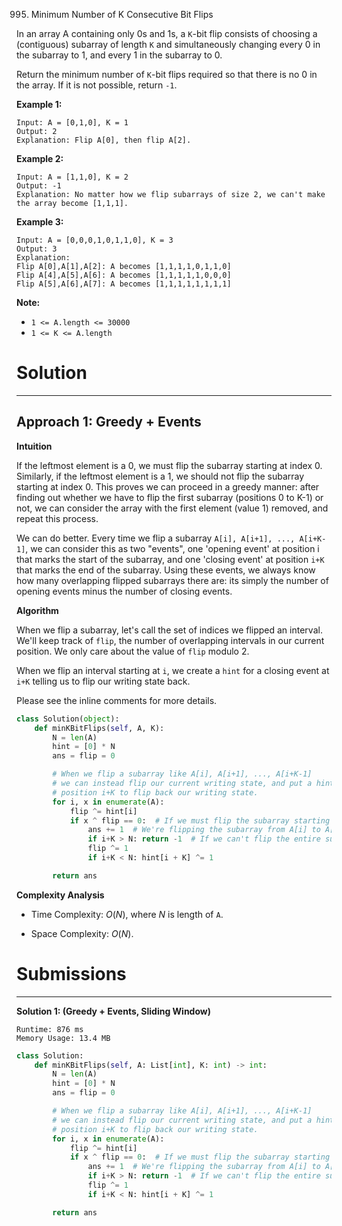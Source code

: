 995. Minimum Number of K Consecutive Bit Flips

In an array A containing only 0s and 1s, a `K`-bit flip consists of choosing a (contiguous) subarray of length `K` and simultaneously changing every 0 in the subarray to 1, and every 1 in the subarray to 0.

Return the minimum number of `K`-bit flips required so that there is no 0 in the array.  If it is not possible, return `-1`.

 

**Example 1:**
```
Input: A = [0,1,0], K = 1
Output: 2
Explanation: Flip A[0], then flip A[2].
```

**Example 2:**
```
Input: A = [1,1,0], K = 2
Output: -1
Explanation: No matter how we flip subarrays of size 2, we can't make the array become [1,1,1].
```

**Example 3:**
```
Input: A = [0,0,0,1,0,1,1,0], K = 3
Output: 3
Explanation:
Flip A[0],A[1],A[2]: A becomes [1,1,1,1,0,1,1,0]
Flip A[4],A[5],A[6]: A becomes [1,1,1,1,1,0,0,0]
Flip A[5],A[6],A[7]: A becomes [1,1,1,1,1,1,1,1]
``` 

**Note:**

* `1 <= A.length <= 30000`
* `1 <= K <= A.length`

# Solution
---
## Approach 1: Greedy + Events
**Intuition**

If the leftmost element is a 0, we must flip the subarray starting at index 0. Similarly, if the leftmost element is a 1, we should not flip the subarray starting at index 0. This proves we can proceed in a greedy manner: after finding out whether we have to flip the first subarray (positions 0 to K-1) or not, we can consider the array with the first element (value 1) removed, and repeat this process.

We can do better. Every time we flip a subarray `A[i], A[i+1], ..., A[i+K-1]`, we can consider this as two "events", one 'opening event' at position i that marks the start of the subarray, and one 'closing event' at position `i+K` that marks the end of the subarray. Using these events, we always know how many overlapping flipped subarrays there are: its simply the number of opening events minus the number of closing events.

**Algorithm**

When we flip a subarray, let's call the set of indices we flipped an interval. We'll keep track of `flip`, the number of overlapping intervals in our current position. We only care about the value of `flip` modulo 2.

When we flip an interval starting at `i`, we create a `hint` for a closing event at `i+K` telling us to flip our writing state back.

Please see the inline comments for more details.

```python
class Solution(object):
    def minKBitFlips(self, A, K):
        N = len(A)
        hint = [0] * N
        ans = flip = 0

        # When we flip a subarray like A[i], A[i+1], ..., A[i+K-1]
        # we can instead flip our current writing state, and put a hint at
        # position i+K to flip back our writing state.
        for i, x in enumerate(A):
            flip ^= hint[i]
            if x ^ flip == 0:  # If we must flip the subarray starting here...
                ans += 1  # We're flipping the subarray from A[i] to A[i+K-1]
                if i+K > N: return -1  # If we can't flip the entire subarray, its impossible
                flip ^= 1  
                if i+K < N: hint[i + K] ^= 1

        return ans
```

**Complexity Analysis**

* Time Complexity: $O(N)$, where $N$ is length of `A`.

* Space Complexity: $O(N)$.

# Submissions
---
**Solution 1: (Greedy + Events, Sliding Window)**
```
Runtime: 876 ms
Memory Usage: 13.4 MB
```
```python
class Solution:
    def minKBitFlips(self, A: List[int], K: int) -> int:
        N = len(A)
        hint = [0] * N
        ans = flip = 0

        # When we flip a subarray like A[i], A[i+1], ..., A[i+K-1]
        # we can instead flip our current writing state, and put a hint at
        # position i+K to flip back our writing state.
        for i, x in enumerate(A):
            flip ^= hint[i]
            if x ^ flip == 0:  # If we must flip the subarray starting here...
                ans += 1  # We're flipping the subarray from A[i] to A[i+K-1]
                if i+K > N: return -1  # If we can't flip the entire subarray, its impossible
                flip ^= 1  
                if i+K < N: hint[i + K] ^= 1

        return ans
```